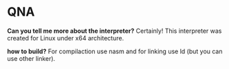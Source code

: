 # QNA
 **Can you tell me more about the interpreter?**
 Certainly! This interpreter was created for Linux under x64 architecture.

 **how to build?**
 For compilaction use nasm and for linking use ld (but you can use other linker).

